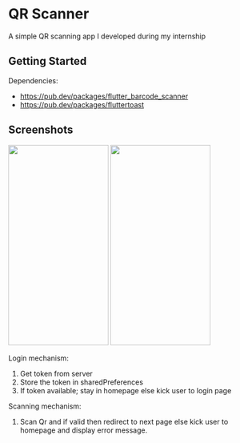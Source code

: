 # QR Scanner 

A simple QR scanning app I developed during my internship

## Getting Started

Dependencies:
- https://pub.dev/packages/flutter_barcode_scanner
- https://pub.dev/packages/fluttertoast

## Screenshots

<img src="https://user-images.githubusercontent.com/24710567/70369516-bd49b580-18f5-11ea-9589-481696b33aa6.jpeg"  width="200" height="400" /> <img src="https://user-images.githubusercontent.com/24710567/70369517-be7ae280-18f5-11ea-8151-1c9faf1edc2a.jpeg"  width="200" height="400" />

Login mechanism: 
1. Get token from server
2. Store the token in sharedPreferences
3. If token available; stay in homepage else kick user to login page

Scanning mechanism:
1. Scan Qr and if valid then redirect to next page else kick user to homepage and display error message.




